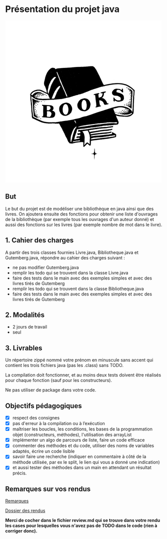 # Présentation du projet java

![img](books.gif)

## But

Le but du projet est de modéliser une bibliothèque en java ainsi que des livres. On ajoutera ensuite des fonctions pour obtenir une liste d'ouvrages de la bibliothèque (par exemple tous les ouvrages d'un auteur donné) et aussi des fonctions sur les livres (par exemple nombre de mot dans le livre).

## 1. Cahier des charges

A partir des trois classes fournies Livre.java, Bibliotheque.java et Gutemberg.java, répondre au cahier des charges suivant :

- ne pas modifier Gutemberg.java
- remplir les todo qui se trouvent dans la classe Livre.java
- faire des tests dans le main avec des exemples simples et avec des livres tirés de Gutemberg
- remplir les todo qui se trouvent dans la classe Bibliotheque.java
- faire des tests dans le main avec des exemples simples et avec des livres tirés de Gutemberg


## 2. Modalités

- 2 jours de travail
- seul

## 3. Livrables

Un répertoire zippé nommé votre prénom en minuscule sans accent qui contient les trois fichiers java (pas les .class) sans TODO.

La compilation doit fonctionner, et au moins deux tests doivent être réalisés pour chaque fonction (sauf pour les constructeurs).

Ne pas utiliser de package dans votre code.


## Objectifs pédagogiques

- [X] respect des consignes
- [X] pas d'erreur à la compilation ou à l’exécution
- [X] maîtriser les boucles, les conditions, les bases de la programmation objet (constructeurs, méthodes), l'utilisation des arrayList
- [X] implémenter un algo de parcours de liste, faire un code efficace
- [x] commenter des méthodes et du code, utiliser des noms de variables adaptés, écrire un code lisible
- [X] savoir faire une recherche (indiquer en commentaire à côté de la méthode utilisée, par ex le split, le lien qui vous a donné une indication)
- [X] et aussi tester des méthodes dans un main en attendant un résultat précis.

## Remarques sur vos rendus

[Remarques](remarques.md)

[Dossier des rendus](https://drive.google.com/drive/folders/1L1yhI2jAghcYFFhEg57nOLZ2G3WE_1dP)

**Merci de cocher dans le fichier review.md qui se trouve dans votre rendu les cases pour lesquelles vous n'avez pas de TODO dans le code (rien à corriger donc).**
